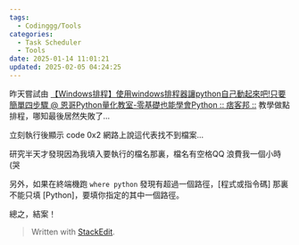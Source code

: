 ```yaml
---
tags:
  - Codinggg/Tools
categories:
  - Task Scheduler
  - Tools
date: 2025-01-14 11:01:21
updated: 2025-02-05 04:24:25
---
```


昨天嘗試由 [【Windows排程】使用windows排程器讓python自己動起來吧!只要簡單四步驟 @ 恩哥Python量化教室-零基礎也能學會Python :: 痞客邦 ::](https://pixnashpython.pixnet.net/blog/post/41511724-%E3%80%90win10%E6%8E%92%E7%A8%8B%E3%80%91%E4%BD%BF%E7%94%A8windows%E6%8E%92%E7%A8%8B) 教學做點排程，哪知最後居然失敗了...

立刻執行後顯示 code 0x2
網路上說這代表找不到檔案...

研究半天才發現因為我填入要執行的檔名那裏，檔名有空格QQ
浪費我一個小時(哭

另外，如果在終端機跑 `where python` 發現有超過一個路徑，[程式或指令碼] 那裏不能只填 [Python]，要填你指定的其中一個路徑。

總之，結案！


> Written with [StackEdit](https://stackedit.io/).
